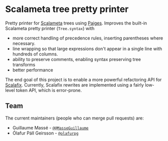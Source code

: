# Scalameta tree pretty printer

Pretty printer for [Scalameta](http://scalameta.org/) trees using
[Paiges](http://github.com/typelevel/paiges).
Improves the built-in Scalameta pretty printer (`Tree.syntax`) with

* more correct handling of precedence rules, inserting parentheses where necessary.
* line wrapping so that large expressions don't appear in a single line with
  hundreds of columns.
* ability to preserve comments, enabling syntax preserving tree transforms
* better performance

The end goal of this project is to enable a more powerful refactoring API for
[Scalafix](https://scalacenter.github.io/scalafix/).
Currently, Scalafix rewrites are implemented using a fairly low-level token
API, which is error-prone.


## Team

The current maintainers (people who can merge pull requests) are:

- Guillaume Massé - [`@@MasseGuillaume`](https://github.com/@MasseGuillaume)
- Ólafur Páll Geirsson - [`@olafurpg`](https://github.com/olafurpg)


